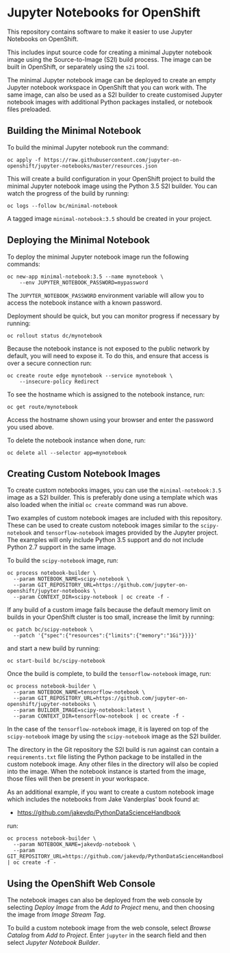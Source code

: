 Jupyter Notebooks for OpenShift
===============================

This repository contains software to make it easier to use Jupyter Notebooks on OpenShift.

This includes input source code for creating a minimal Jupyter notebook image using the Source-to-Image (S2I) build process. The image can be built in OpenShift, or separately using the ``s2i`` tool.

The minimal Jupyter notebook image can be deployed to create an empty Jupyter notebook workspace in OpenShift that you can work with. The same image, can also be used as a S2I builder to create customised Jupyter notebook images with additional Python packages installed, or notebook files preloaded.

Building the Minimal Notebook
-----------------------------

To build the minimal Jupyter notebook run the command:

```
oc apply -f https://raw.githubusercontent.com/jupyter-on-openshift/jupyter-notebooks/master/resources.json
```

This will create a build configuration in your OpenShift project to build the minimal Jupyter notebook image using the Python 3.5 S2I builder. You can watch the progress of the build by running:

```
oc logs --follow bc/minimal-notebook
```

A tagged image ``minimal-notebook:3.5`` should be created in your project.

Deploying the Minimal Notebook
------------------------------

To deploy the minimal Jupyter notebook image run the following commands:

```
oc new-app minimal-notebook:3.5 --name mynotebook \
    --env JUPYTER_NOTEBOOK_PASSWORD=mypassword
```

The ``JUPYTER_NOTEBOOK_PASSWORD`` environment variable will allow you to access the notebook instance with a known password.

Deployment should be quick, but you can monitor progress if necessary by running:

```
oc rollout status dc/mynotebook
```

Because the notebook instance is not exposed to the public network by default, you will need to expose it. To do this, and ensure that access is over a secure connection run:

```
oc create route edge mynotebook --service mynotebook \
    --insecure-policy Redirect
```

To see the hostname which is assigned to the notebook instance, run:

```
oc get route/mynotebook
```

Access the hostname shown using your browser and enter the password you used above.

To delete the notebook instance when done, run:

```
oc delete all --selector app=mynotebook
```

Creating Custom Notebook Images
-------------------------------

To create custom notebooks images, you can use the ``minimal-notebook:3.5`` image as a S2I builder. This is preferably done using a template which was also loaded when the initial ``oc create`` command was run above.

Two examples of custom notebook images are included with this repository. These can be used to create custom notebook images similar to the ``scipy-notebook`` and ``tensorflow-notebook`` images provided by the Jupyter project. The examples will only include Python 3.5 support and do not include Python 2.7 support in the same image.

To build the ``scipy-notebook`` image, run:

```
oc process notebook-builder \
  --param NOTEBOOK_NAME=scipy-notebook \
  --param GIT_REPOSITORY_URL=https://github.com/jupyter-on-openshift/jupyter-notebooks \
  --param CONTEXT_DIR=scipy-notebook | oc create -f -
```

If any build of a custom image fails because the default memory limit on builds in your OpenShift cluster is too small, increase the limit by running:

```
oc patch bc/scipy-notebook \
  --patch '{"spec":{"resources":{"limits":{"memory":"1Gi"}}}}'
```

and start a new build by running:

```
oc start-build bc/scipy-notebook
```

Once the build is complete, to build the ``tensorflow-notebook`` image, run:

```
oc process notebook-builder \
  --param NOTEBOOK_NAME=tensorflow-notebook \
  --param GIT_REPOSITORY_URL=https://github.com/jupyter-on-openshift/jupyter-notebooks \
  --param BUILDER_IMAGE=scipy-notebook:latest \
  --param CONTEXT_DIR=tensorflow-notebook | oc create -f -
```

In the case of the ``tensorflow-notebook`` image, it is layered on top of the ``scipy-notebook`` image by using the ``scipy-notebook`` image as the S2I builder.

The directory in the Git repository the S2I build is run against can contain a ``requirements.txt`` file listing the Python package to be installed in the custom notebook image. Any other files in the directory will also be copied into the image. When the notebook instance is started from the image, those files will then be present in your workspace.

As an additional example, if you want to create a custom notebook image which includes the notebooks from Jake Vanderplas' book found at:

* https://github.com/jakevdp/PythonDataScienceHandbook

run:

```
oc process notebook-builder \
  --param NOTEBOOK_NAME=jakevdp-notebook \
  --param GIT_REPOSITORY_URL=https://github.com/jakevdp/PythonDataScienceHandbook | oc create -f -
```

Using the OpenShift Web Console
-------------------------------

The notebook images can also be deployed from the web console by selecting _Deploy Image_ from the _Add to Project_ menu, and then choosing the image from _Image Stream Tag_.

To build a custom notebook image from the web console, select _Browse Catalog_ from _Add to Project_. Enter ``jupyter`` in the search field and then select _Jupyter Notebook Builder_.
